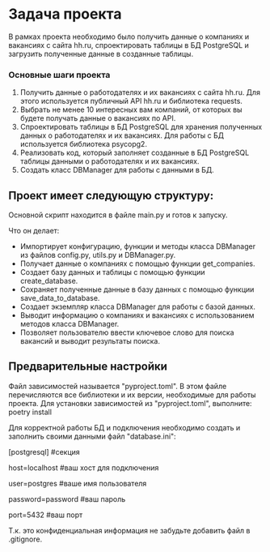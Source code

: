 # Задача проекта
В рамках проекта необходимо было получить данные о компаниях и вакансиях с сайта hh.ru, спроектировать таблицы в БД PostgreSQL и загрузить полученные данные в созданные таблицы.

### Основные шаги проекта
1. Получить данные о работодателях и их вакансиях с сайта hh.ru. Для этого используется публичный API hh.ru и библиотека requests.
2. Выбрать не менее 10 интересных вам компаний, от которых вы будете получать данные о вакансиях по API.
3. Спроектировать таблицы в БД PostgreSQL для хранения полученных данных о работодателях и их вакансиях. Для работы с БД используется библиотека psycopg2.
4. Реализовать код, который заполняет созданные в БД PostgreSQL таблицы данными о работодателях и их вакансиях.
5. Создать класс DBManager для работы с данными в БД.

## Проект имеет следующую структуру:
Основной скрипт находится в файле main.py и готов к запуску. 

Что он делает:
- Импортирует конфигурацию, функции и методы класса DBManager из файлов config.py, utils.py и DBManager.py.
- Получает данные о компаниях с помощью функции get_companies.
- Создает базу данных и таблицы с помощью функции create_database.
- Сохраняет полученные данные в базу данных с помощью функции save_data_to_database.
- Создает экземпляр класса DBManager для работы с базой данных.
- Выводит информацию о компаниях и вакансиях с использованием методов класса DBManager.
- Позволяет пользователю ввести ключевое слово для поиска вакансий и выводит результаты поиска.

## Предварительные настройки
Файл зависимостей называется "pyproject.toml". В этом файле перечисляются все библиотеки и их версии, необходимые для работы проекта. Для установки зависимостей из "pyproject.toml", выполните:
poetry install


Для корректной работы БД и подключения необходимо создать и заполнить своими данными файл "database.ini":

[postgresql] #секция

host=localhost #ваш хост для подключения

user=postgres #ваше имя пользователя

password=password #ваш пароль

port=5432 #ваш порт

Т.к. это конфиденциальная информация не забудьте добавить файл в .gitignore.
